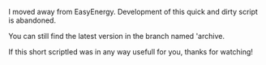 I moved away from EasyEnergy. Development of this quick and dirty script is abandoned.

You can still find the latest version in the branch named 'archive.

If this short scriptled was in any way usefull for you, thanks for watching!

